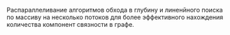 Распараллеливание алгоритмов обхода в глубину и линенйного поиска по массиву на несколько потоков для более эффективного нахождения количества компонент связности в графе. 
